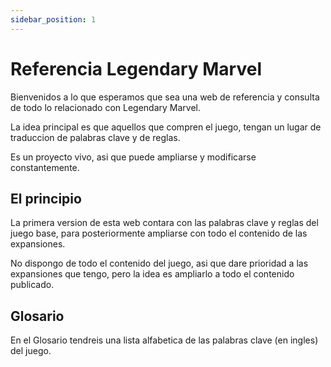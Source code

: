 ```yaml
---
sidebar_position: 1
---
```


# Referencia Legendary Marvel

Bienvenidos a lo que esperamos que sea una web de referencia y consulta de todo lo relacionado con Legendary Marvel.

La idea principal es que aquellos que compren el juego, tengan un lugar de traduccion de palabras clave y de reglas.

Es un proyecto vivo, asi que puede ampliarse y modificarse constantemente.

## El principio

La primera version de esta web contara con las palabras clave y reglas del juego base, para posteriormente ampliarse con todo el contenido de las expansiones.

No dispongo de todo el contenido del juego, asi que dare prioridad a las expansiones que tengo, pero la idea es ampliarlo a todo el contenido publicado.

## Glosario

En el Glosario tendreis una lista alfabetica de las palabras clave (en ingles) del juego.

 